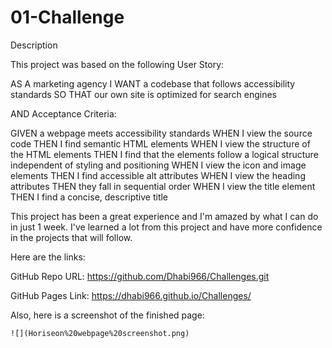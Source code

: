 # 01-Challenge

Description

This project was based on the following User Story:

AS A marketing agency
I WANT a codebase that follows accessibility standards
SO THAT our own site is optimized for search engines

AND Acceptance Criteria:

GIVEN a webpage meets accessibility standards
WHEN I view the source code
THEN I find semantic HTML elements
WHEN I view the structure of the HTML elements
THEN I find that the elements follow a logical structure independent of styling and positioning
WHEN I view the icon and image elements
THEN I find accessible alt attributes
WHEN I view the heading attributes
THEN they fall in sequential order
WHEN I view the title element
THEN I find a concise, descriptive title

This project has been a great experience and I'm amazed by what I can do in just 1 week. I've learned a lot from this project and have more confidence in the projects that will follow.

Here are the links: 

GitHub Repo URL: https://github.com/Dhabi966/Challenges.git

GitHub Pages Link: https://dhabi966.github.io/Challenges/

Also, here is a screenshot of the finished page:
```
![](Horiseon%20webpage%20screenshot.png)